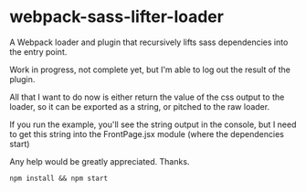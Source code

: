 # webpack-sass-lifter-loader
A Webpack loader and plugin that recursively lifts sass dependencies into the entry point. 

Work in progress, not complete yet, but I'm able to log out the result of the plugin.  

All that I want to do now is either return the value of the css output to the loader, so it can be exported as a string, or pitched to the raw loader.

If you run the example, you'll see the string output in the console, but I need to get this string into the FrontPage.jsx module (where the dependencies start)

Any help would be greatly appreciated.  Thanks.

`npm install && npm start`
